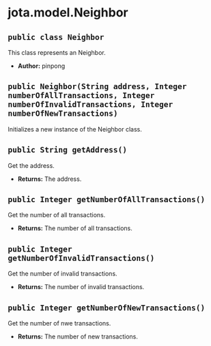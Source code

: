 # jota.model.Neighbor

## `public class Neighbor`

This class represents an Neighbor.

 * **Author:** pinpong

     <p>

## `public Neighbor(String address, Integer numberOfAllTransactions, Integer numberOfInvalidTransactions, Integer numberOfNewTransactions)`

Initializes a new instance of the Neighbor class.

## `public String getAddress()`

Get the address.

 * **Returns:** The address.

## `public Integer getNumberOfAllTransactions()`

Get the number of all transactions.

 * **Returns:** The number of all transactions.

## `public Integer getNumberOfInvalidTransactions()`

Get the number of invalid transactions.

 * **Returns:** The number of invalid transactions.

## `public Integer getNumberOfNewTransactions()`

Get the number of nwe transactions.

 * **Returns:** The number of new transactions.
